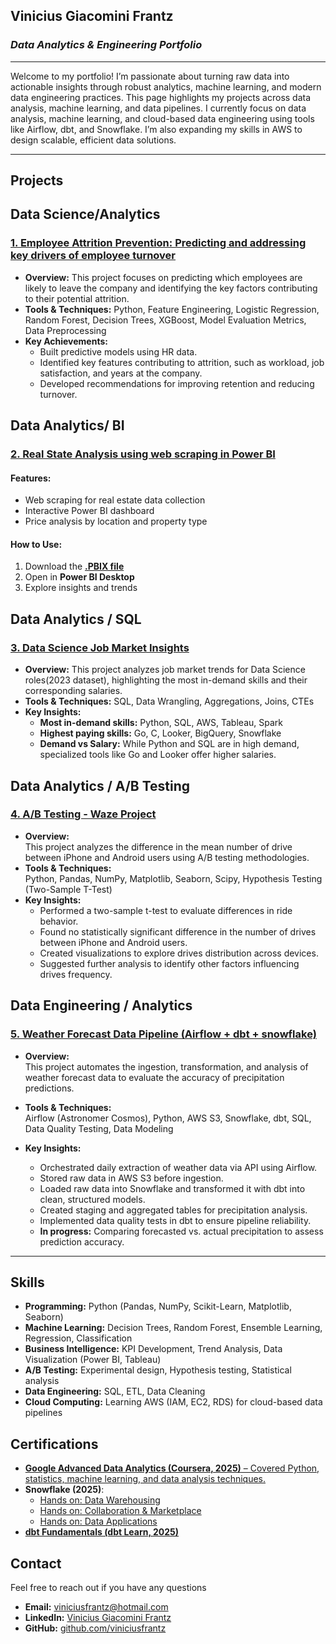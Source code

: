 ## **Vinicius Giacomini Frantz** 
### *Data Analytics & Engineering Portfolio*

---
Welcome to my portfolio! I’m passionate about turning raw data into actionable insights through robust analytics, machine learning, and modern data engineering practices. This page highlights my projects across data analysis, machine learning, and data pipelines.
I currently focus on data analysis, machine learning, and cloud-based data engineering using tools like Airflow, dbt, and Snowflake. I’m also expanding my skills in AWS to design scalable, efficient data solutions.

---
##  **Projects**
## Data Science/Analytics
### **[1. Employee Attrition Prevention: Predicting and addressing key drivers of employee turnover](https://github.com/viniciusfrantz/data_science/blob/master/hr_emp_sat/HR_project_ML.ipynb)**  
- **Overview:** This project focuses on predicting which employees are likely to leave the company and identifying the key factors contributing to their potential attrition.  
- **Tools & Techniques:** Python, Feature Engineering, Logistic Regression, Random Forest, Decision Trees, XGBoost, Model Evaluation Metrics,  Data Preprocessing  
- **Key Achievements:**
  - Built predictive models using HR data.
  - Identified key features contributing to attrition, such as workload, job satisfaction, and years at the company.
  - Developed recommendations for improving retention and reducing turnover.

## Data Analytics/ BI
### **[2. Real State Analysis using web scraping in Power BI](https://github.com/viniciusfrantz/data_science/blob/master/BI%20-%20visualization/Imoveis_BC_1vs.pbix)**
#### Features:  
- Web scraping for real estate data collection  
- Interactive Power BI dashboard  
- Price analysis by location and property type  

####  How to Use: 
  1. Download the **[.PBIX file](https://github.com/viniciusfrantz/data_science/blob/master/BI%20-%20visualization/Imoveis_BC_1vs.pbix)**  
  2. Open in **Power BI Desktop**  
  3. Explore insights and trends 

## Data Analytics / SQL  
### **[3. Data Science Job Market Insights](https://github.com/viniciusfrantz/SQL_project_data_job_analysis/blob/master/README.md)**  
- **Overview:**
  This project analyzes job market trends for Data Science roles(2023 dataset), highlighting the most in-demand skills and their corresponding salaries.  
- **Tools & Techniques:**
  SQL, Data Wrangling, Aggregations, Joins, CTEs  
- **Key Insights:** 
  - **Most in-demand skills:** Python, SQL, AWS, Tableau, Spark  
  - **Highest paying skills:** Go, C, Looker, BigQuery, Snowflake  
  - **Demand vs Salary:** While Python and SQL are in high demand, specialized tools like Go and Looker offer higher salaries.  

## **Data Analytics / A/B Testing**  
### **[4. A/B Testing - Waze Project](https://github.com/viniciusfrantz/data_science/blob/master/AB%20Test/Waze-AB-test.ipynb)**  
- **Overview:**  
   This project analyzes the difference in the mean number of drive between iPhone and Android users using A/B testing methodologies.  
- **Tools & Techniques:**  
  Python, Pandas, NumPy, Matplotlib, Seaborn, Scipy, Hypothesis Testing (Two-Sample T-Test)
- **Key Insights:**  
  - Performed a two-sample t-test to evaluate differences in ride behavior.
  - Found no statistically significant difference in the number of drives between iPhone and Android users.
  - Created visualizations to explore drives distribution across devices.
  - Suggested further analysis to identify other factors influencing drives frequency.

## Data Engineering / Analytics  
### **[5. Weather Forecast Data Pipeline (Airflow + dbt + snowflake)](https://github.com/viniciusfrantz/pipeline_project)**
- **Overview:**  
  This project automates the ingestion, transformation, and analysis of weather forecast data to evaluate the accuracy of precipitation predictions. 

- **Tools & Techniques:**  
  Airflow (Astronomer Cosmos), Python, AWS S3, Snowflake, dbt, SQL, Data Quality Testing, Data Modeling

- **Key Insights:**  
  - Orchestrated daily extraction of weather data via API using Airflow.  
  - Stored raw data in AWS S3 before ingestion.  
  - Loaded raw data into Snowflake and transformed it with dbt into clean, structured models.  
  - Created staging and aggregated tables for precipitation analysis.  
  - Implemented data quality tests in dbt to ensure pipeline reliability.  
  - **In progress:** Comparing forecasted vs. actual precipitation to assess prediction accuracy.  

---
## **Skills**  
- **Programming:** Python (Pandas, NumPy, Scikit-Learn, Matplotlib, Seaborn)  
- **Machine Learning:** Decision Trees, Random Forest, Ensemble Learning, Regression, Classification
- **Business Intelligence:** KPI Development, Trend Analysis, Data Visualization (Power BI, Tableau)  
- **A/B Testing:** Experimental design, Hypothesis testing, Statistical analysis 
- **Data Engineering:** SQL, ETL, Data Cleaning  
- **Cloud Computing:** Learning AWS (IAM, EC2, RDS) for cloud-based data pipelines


## **Certifications**  
- [**Google Advanced Data Analytics (Coursera, 2025)** – Covered Python, statistics, machine learning, and data analysis techniques.](https://www.coursera.org/account/accomplishments/specialization/certificate/INKISM4AHVX9)
- **Snowflake (2025)**:
  - [Hands on: Data Warehousing](https://achieve.snowflake.com/a84f92af-6776-4724-b95c-0dd051d73b20#acc.S0qHZatN)
  - [Hands on: Collaboration & Marketplace](https://achieve.snowflake.com/ae631956-8730-4973-a1f1-032589e6bbab#acc.VlFahe3M)
  - [Hands on: Data Applications ](https://achieve.snowflake.com/535a7381-b762-4d94-ab8c-02e2039af80a#acc.MTJPcFmn)
- [**dbt Fundamentals (dbt Learn, 2025)**](https://credentials.getdbt.com/49738f94-c451-4122-a1c4-a0a579a1b64b#acc.MgOBvXoj)

  
## **Contact**  
Feel free to reach out if you have any questions
- **Email:** viniciusfrantz@hotmail.com  
- **LinkedIn:** [Vinicius Giacomini Frantz](https://www.linkedin.com/in/viniciusgiacominifrantz/)  
- **GitHub:** [github.com/viniciusfrantz](https://github.com/viniciusfrantz/data_science)  
